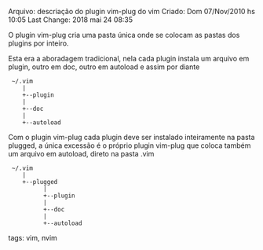 Arquivo: descriação do plugin vim-plug do vim
Criado: Dom 07/Nov/2010 hs 10:05
Last Change: 2018 mai 24 08:35

O plugin vim-plug cria uma pasta única onde se colocam
as pastas dos plugins por inteiro.

Esta era a aboradagem tradicional, nela cada plugin instala
um arquivo em plugin, outro em doc, outro em autoload e assim por diante

     ~/.vim
        |
        +--plugin
        |
        +--doc
        |
        +--autoload

Com o plugin vim-plug cada plugin deve ser
instalado inteiramente na pasta plugged, a única
excessão é o próprio plugin vim-plug que coloca
também um arquivo em autoload, direto na pasta .vim

     ~/.vim
        |
        +--plugged
              |
              +--plugin
              |
              +--doc
              |
              +--autoload

tags: vim, nvim

